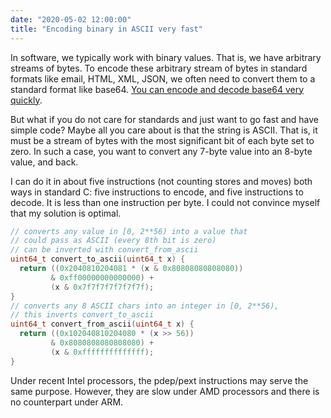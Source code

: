 ```yaml
---
date: "2020-05-02 12:00:00"
title: "Encoding binary in ASCII very fast"
---
```




In software, we typically work with binary values. That is, we have arbitrary streams of bytes. To encode these arbitrary stream of bytes in standard formats like email, HTML, XML, JSON, we often need to convert them to a standard format like base64. [You can encode and decode base64 very quickly](https://arxiv.org/abs/1910.05109).

But what if you do not care for standards and just want to go fast and have simple code? Maybe all you care about is that the string is ASCII. That is, it must be a stream of bytes with the most significant bit of each byte set to zero. In such a case, you want to convert any 7-byte value  into an 8-byte value, and back.

I can do it in about five instructions (not counting stores and moves) both ways in standard C: five instructions to encode, and five instructions to decode. It is less than one instruction per byte. I could not convince myself that my solution is optimal.
```C
// converts any value in [0, 2**56) into a value that
// could pass as ASCII (every 8th bit is zero)
// can be inverted with convert_from_ascii
uint64_t convert_to_ascii(uint64_t x) {
  return ((0x2040810204081 * (x & 0x80808080808080))
         & 0xff00000000000000) +
         (x & 0x7f7f7f7f7f7f7f);
}
// converts any 8 ASCII chars into an integer in [0, 2**56),
// this inverts convert_to_ascii
uint64_t convert_from_ascii(uint64_t x) {
  return ((0x102040810204080 * (x >> 56))
         & 0x8080808080808080) +
         (x & 0xffffffffffffff);
}
```


Under recent Intel processors, the pdep/pext instructions may serve the same purpose. However, they are slow under AMD processors and there is no counterpart under ARM.

